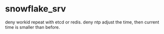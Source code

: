 # snowflake_srv

deny workid repeat with etcd or redis. deny ntp adjust the time, then current time is smaller than before.
